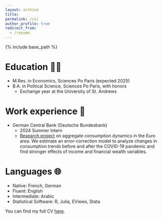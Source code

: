 ```yaml
---
layout: archive
title:
permalink: /cv/
author_profile: true
redirect_from:
  - /resume
---
```


{% include base_path %}

Education 👨‍🎓
======
* M.Res. in Economics, Sciences Po Paris (expected 2025)
* B.A. in Political Science, Sciences Po Paris, with honors
    * Exchange year at the University of St. Andrews

Work experience 💼
======
* German Central Bank (Deutsche Bundesbank)
  * 2024 Summer Intern
  * [Research project](https://lionelchambon.github.io/files/Chambon_BundesbankProject_EN.pdf) on aggregate consumption dynamics in the Euro area. We estimate an error-correction model to analyze changes in consumption trends before and after the COVID-19 pandemic and find stronger effects of income and financial wealth variables.
  
Languages 🌐
======
* Native: French, German
* Fluent: English
* Intermediate: Arabic
* Statistical Software: R, Julia, EViews, Stata


You can find my full CV [here](https://lionelchambon.github.io/vitae/cv.pdf).
